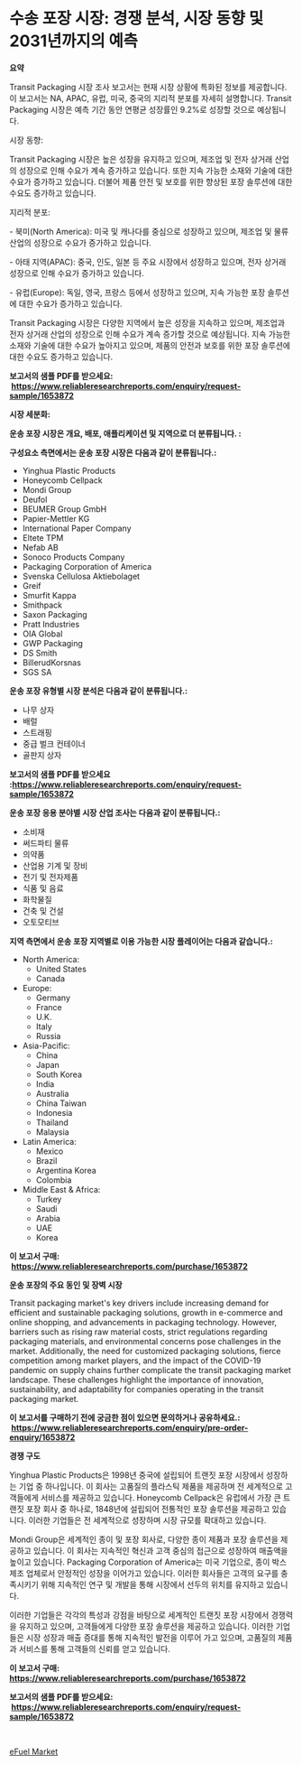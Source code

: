 <p><h1>수송 포장 시장: 경쟁 분석, 시장 동향 및 2031년까지의 예측</h1></p><p><strong>요약</strong></p>
<p><p>Transit Packaging 시장 조사 보고서는 현재 시장 상황에 특화된 정보를 제공합니다. 이 보고서는 NA, APAC, 유럽, 미국, 중국의 지리적 분포를 자세히 설명합니다. Transit Packaging 시장은 예측 기간 동안 연평균 성장률인 9.2%로 성장할 것으로 예상됩니다.</p><p>시장 동향:</p><p>Transit Packaging 시장은 높은 성장을 유지하고 있으며, 제조업 및 전자 상거래 산업의 성장으로 인해 수요가 계속 증가하고 있습니다. 또한 지속 가능한 소재와 기술에 대한 수요가 증가하고 있습니다. 더불어 제품 안전 및 보호를 위한 향상된 포장 솔루션에 대한 수요도 증가하고 있습니다.</p><p>지리적 분포:</p><p>- 북미(North America): 미국 및 캐나다를 중심으로 성장하고 있으며, 제조업 및 물류 산업의 성장으로 수요가 증가하고 있습니다.</p><p>- 아태 지역(APAC): 중국, 인도, 일본 등 주요 시장에서 성장하고 있으며, 전자 상거래 성장으로 인해 수요가 증가하고 있습니다.</p><p>- 유럽(Europe): 독일, 영국, 프랑스 등에서 성장하고 있으며, 지속 가능한 포장 솔루션에 대한 수요가 증가하고 있습니다.</p><p>Transit Packaging 시장은 다양한 지역에서 높은 성장을 지속하고 있으며, 제조업과 전자 상거래 산업의 성장으로 인해 수요가 계속 증가할 것으로 예상됩니다. 지속 가능한 소재와 기술에 대한 수요가 높아지고 있으며, 제품의 안전과 보호를 위한 포장 솔루션에 대한 수요도 증가하고 있습니다.</p></p>
<p><strong>보고서의 샘플 PDF를 받으세요: &nbsp;<a href="https://www.reliableresearchreports.com/enquiry/request-sample/1653872">https://www.reliableresearchreports.com/enquiry/request-sample/1653872</a></strong></p>
<p><strong>시장 세분화:</strong></p>
<p><strong> 운송 포장 시장은 개요, 배포, 애플리케이션 및 지역으로 더 분류됩니다. :</strong></p>
<p><strong>구성요소 측면에서는 운송 포장 시장은 다음과 같이 분류됩니다.:</strong></p>
<p><ul><li>Yinghua Plastic Products</li><li>Honeycomb Cellpack</li><li>Mondi Group</li><li>Deufol</li><li>BEUMER Group GmbH</li><li>Papier-Mettler KG</li><li>International Paper Company</li><li>Eltete TPM</li><li>Nefab AB</li><li>Sonoco Products Company</li><li>Packaging Corporation of America</li><li>Svenska Cellulosa Aktiebolaget</li><li>Greif</li><li>Smurfit Kappa</li><li>Smithpack</li><li>Saxon Packaging</li><li>Pratt Industries</li><li>OIA Global</li><li>GWP Packaging</li><li>DS Smith</li><li>BillerudKorsnas</li><li>SGS SA</li></ul></p>
<p><strong> 운송 포장 유형별 시장 분석은 다음과 같이 분류됩니다.:</strong></p>
<p><ul><li>나무 상자</li><li>배럴</li><li>스트래핑</li><li>중급 벌크 컨테이너</li><li>골판지 상자</li></ul></p>
<p><strong>보고서의 샘플 PDF를 받으세요 :<a href="https://www.reliableresearchreports.com/enquiry/request-sample/1653872">https://www.reliableresearchreports.com/enquiry/request-sample/1653872</a></strong></p>
<p><strong> 운송 포장 응용 분야별 시장 산업 조사는 다음과 같이 분류됩니다.:</strong></p>
<p><ul><li>소비재</li><li>써드파티 물류</li><li>의약품</li><li>산업용 기계 및 장비</li><li>전기 및 전자제품</li><li>식품 및 음료</li><li>화학물질</li><li>건축 및 건설</li><li>오토모티브</li></ul></p>
<p><strong>지역 측면에서 운송 포장 지역별로 이용 가능한 시장 플레이어는 다음과 같습니다.:</strong></p>
<p><ul>
    <li>
        North America:
        <ul>
            <li>United States</li>
            <li>Canada</li>
        </ul>
    </li>
    <li>
        Europe:
        <ul>
            <li>Germany</li>
            <li>France</li>
            <li>U.K.</li>
            <li>Italy</li>
            <li>Russia</li>
        </ul>
    </li>
    <li>
        Asia-Pacific:
        <ul>
            <li>China</li>
            <li>Japan</li>
            <li>South Korea</li>
            <li>India</li>
            <li>Australia</li>
            <li>China Taiwan</li>
            <li>Indonesia</li>
            <li>Thailand</li>
            <li>Malaysia</li>
        </ul>
    </li>
    <li>
        Latin America:
        <ul>
            <li>Mexico</li>
            <li>Brazil</li>
            <li>Argentina Korea</li>
            <li>Colombia</li>
        </ul>
    </li>
    <li>
        Middle East & Africa:
        <ul>
            <li>Turkey</li>
            <li>Saudi</li>
            <li>Arabia</li>
            <li>UAE</li>
            <li>Korea</li>
        </ul>
    </li>
    </ul></p>
<p><strong>이 보고서 구매: &nbsp;<a href="https://www.reliableresearchreports.com/purchase/1653872">https://www.reliableresearchreports.com/purchase/1653872</a></strong></p>
<p><strong>운송 포장의 주요 동인 및 장벽 시장</strong></p>
<p><p>Transit packaging market's key drivers include increasing demand for efficient and sustainable packaging solutions, growth in e-commerce and online shopping, and advancements in packaging technology. However, barriers such as rising raw material costs, strict regulations regarding packaging materials, and environmental concerns pose challenges in the market. Additionally, the need for customized packaging solutions, fierce competition among market players, and the impact of the COVID-19 pandemic on supply chains further complicate the transit packaging market landscape. These challenges highlight the importance of innovation, sustainability, and adaptability for companies operating in the transit packaging market.</p></p>
<p><strong>이 보고서를 구매하기 전에 궁금한 점이 있으면 문의하거나 공유하세요.: &nbsp;<a href="https://www.reliableresearchreports.com/enquiry/pre-order-enquiry/1653872">https://www.reliableresearchreports.com/enquiry/pre-order-enquiry/1653872</a></strong></p>
<p><strong>경쟁 구도</strong></p>
<p><p>Yinghua Plastic Products은 1998년 중국에 설립되어 트랜짓 포장 시장에서 성장하는 기업 중 하나입니다. 이 회사는 고품질의 플라스틱 제품을 제공하며 전 세계적으로 고객들에게 서비스를 제공하고 있습니다. Honeycomb Cellpack은 유럽에서 가장 큰 트랜짓 포장 회사 중 하나로, 1848년에 설립되어 전통적인 포장 솔루션을 제공하고 있습니다. 이러한 기업들은 전 세계적으로 성장하며 시장 규모를 확대하고 있습니다.</p><p>Mondi Group은 세계적인 종이 및 포장 회사로, 다양한 종이 제품과 포장 솔루션을 제공하고 있습니다. 이 회사는 지속적인 혁신과 고객 중심의 접근으로 성장하여 매출액을 높이고 있습니다. Packaging Corporation of America는 미국 기업으로, 종이 박스 제조 업체로서 안정적인 성장을 이어가고 있습니다. 이러한 회사들은 고객의 요구를 충족시키기 위해 지속적인 연구 및 개발을 통해 시장에서 선두의 위치를 유지하고 있습니다.</p><p>이러한 기업들은 각각의 특성과 강점을 바탕으로 세계적인 트랜짓 포장 시장에서 경쟁력을 유지하고 있으며, 고객들에게 다양한 포장 솔루션을 제공하고 있습니다. 이러한 기업들은 시장 성장과 매출 증대를 통해 지속적인 발전을 이루어 가고 있으며, 고품질의 제품과 서비스를 통해 고객들의 신뢰를 얻고 있습니다.</p></p>
<p><strong>이 보고서 구매: &nbsp; <a href="https://www.reliableresearchreports.com/purchase/1653872">https://www.reliableresearchreports.com/purchase/1653872</a></strong></p>
<p><strong>보고서의 샘플 PDF를 받으세요: &nbsp;<a href="https://www.reliableresearchreports.com/enquiry/request-sample/1653872">https://www.reliableresearchreports.com/enquiry/request-sample/1653872</a></strong><strong></strong></p>
<p>&nbsp;</p>
<p><p><a href="https://changeable-paste-463.notion.site/eFuel-Market-Size-and-Growth-Market-Segmentation-Regional-and-Country-Breakdowns-and-Market-Trend-26a481c9820d42ae8f8ec2d8a5229a69">eFuel Market</a></p></p>